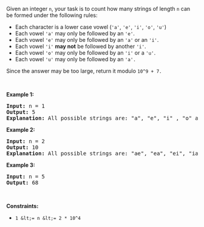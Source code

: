Given an integer `` n ``, your task is to count how many strings of length `` n `` can be formed under the following rules:

*   Each character is a lower case vowel&nbsp;(`` 'a' ``, `` 'e' ``, `` 'i' ``, `` 'o' ``, `` 'u' ``)
*   Each vowel&nbsp;`` 'a' `` may only be followed by an `` 'e' ``.
*   Each vowel&nbsp;`` 'e' `` may only be followed by an `` 'a' ``&nbsp;or an `` 'i' ``.
*   Each vowel&nbsp;`` 'i' `` __may not__ be followed by another `` 'i' ``.
*   Each vowel&nbsp;`` 'o' `` may only be followed by an `` 'i' `` or a&nbsp;`` 'u' ``.
*   Each vowel&nbsp;`` 'u' `` may only be followed by an `` 'a'. ``

Since the answer&nbsp;may be too large,&nbsp;return it modulo `` 10^9 + 7. ``

&nbsp;

__Example 1:__

<pre>
<strong>Input:</strong> n = 1
<strong>Output:</strong> 5
<strong>Explanation:</strong> All possible strings are: "a", "e", "i" , "o" and "u".
</pre>

__Example 2:__

<pre>
<strong>Input:</strong> n = 2
<strong>Output:</strong> 10
<strong>Explanation:</strong> All possible strings are: "ae", "ea", "ei", "ia", "ie", "io", "iu", "oi", "ou" and "ua".
</pre>

__Example 3:&nbsp;__

<pre>
<strong>Input:</strong> n = 5
<strong>Output:</strong> 68</pre>

&nbsp;

__Constraints:__

*   `` 1 &lt;= n &lt;= 2 * 10^4 ``